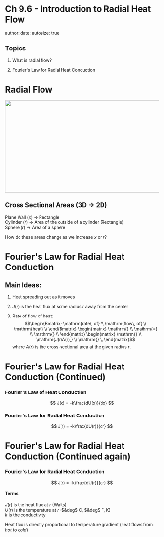 Ch 9.6 - Introduction to Radial Heat Flow
========================================================
author: 
date: 
autosize: true

## Topics
1) What is radial flow?   

2) Fourier's Law for Radial Heat Conduction

Radial Flow
========================================================

<a href='https://www.youtube.com/watch?v=yoP3KKU912M'><img src='crossections.png' height='300' width='850'></a>
## Cross Sectional Areas (3D $\rightarrow$ 2D)
Plane Wall (*x*) $\rightarrow$ Rectangle   
Cylinder (*r*) $\rightarrow$ Area of the outside of a cylinder (Rectangle)      
Sphere (*r*) $\rightarrow$ Area of a sphere  

How do these areas change as we increase *x* or *r*?

Fourier's Law for Radial Heat Conduction
========================================================

## Main Ideas:
1) Heat spreading out as it moves    

2) $J(r)$ is the heat flux at some radius $r$ away from the center    

3) Rate of flow of heat:   
$$\begin{Bmatrix}
  \mathrm{rate\, of} \\
  \mathrm{flow\, of} \\
  \mathrm{heat} \\
\end{Bmatrix}
\begin{matrix}
  \mathrm{} \\
  \mathrm{=} \\
  \mathrm{} \\
\end{matrix}
\begin{matrix}
  \mathrm{} \\
  \mathrm{J(r)A(r),} \\
  \mathrm{} \\
\end{matrix}$$
where $A(r)$ is the cross-sectional area at the given radius $r$.  

Fourier's Law for Radial Heat Conduction (Continued)
========================================================

### Fourier's Law of Heat Conduction
$$
J(x) = -k\frac{dU(x)}{dx}
$$
### Fourier's Law for Radial Heat Conduction
$$
J(r) = -k\frac{dU(r)}{dr}
$$

Fourier's Law for Radial Heat Conduction (Continued again)
========================================================
### Fourier's Law for Radial Heat Conduction
$$
J(r) = -k\frac{dU(r)}{dr}
$$

#### Terms
 $J(r)$ is the heat flux at $r$ (Watts)  
 $U(r)$ is the temperature at $r$ ($&deg$ C, $&deg$ F, K)  
 $k$ is the conductivity  
 
 Heat flux is directly proportional to temperature gradient (heat flows from *hot* to *cold*)
